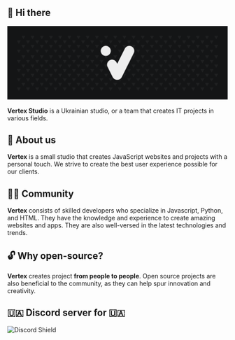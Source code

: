 ## 👋 Hi there 

![Vertex banner](https://github.com/it-Vertex/.github/blob/main/profile/Banner_alt.png?raw=true)

**Vertex Studio** is a Ukrainian studio, or a team that creates IT projects in various fields.

## 🚀 About us

**Vertex** is a small studio that creates JavaScript websites and projects with a personal touch. We strive to create the best user experience possible for our clients.

## 👨‍💻 Community

**Vertex** consists of skilled developers who specialize in Javascript, Python, and HTML. They have the knowledge and experience to create amazing websites and apps. They are also well-versed in the latest technologies and trends.

## 🔓 Why open-source?

**Vertex** creates project __from people to people__. Open source projects are also beneficial to the community, as they can help spur innovation and creativity.

## 🇺🇦 Discord server for 🇺🇦

![Discord Shield](https://discordapp.com/api/guilds/1065630451030573076/widget.png?style=shield)
